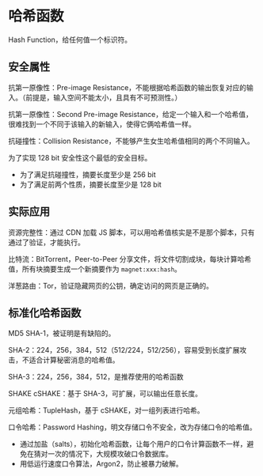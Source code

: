 # 哈希函数

Hash Function，给任何值一个标识符。

## 安全属性

抗第一原像性：Pre-image Resistance，不能根据哈希函数的输出恢复对应的输入。（前提是，输入空间不能太小，且具有不可预测性。）

抗第一原像性：Second Pre-image Resistance，给定一个输入和一个哈希值，很难找到一个不同于该输入的新输入，使得它俩哈希值一样。

抗碰撞性：Collision Resistance，不能够产生女生哈希值相同的两个不同输入。


为了实现 128 bit 安全性这个最低的安全目标。

- 为了满足抗碰撞性，摘要长度至少是 256 bit
- 为了满足前两个性质，摘要长度至少是 128 bit

## 实际应用

资源完整性：通过 CDN 加载 JS 脚本，可以用哈希值核实是不是那个脚本，只有通过了验证，才能执行。

比特流：BitTorrent，Peer-to-Peer 分享文件，将文件切割成块，每块计算哈希值，所有块摘要生成一个新摘要作为 `magnet:xxx:hash`。

洋葱路由：Tor，验证隐藏网页的公钥，确定访问的网页是正确的。

## 标准化哈希函数

MD5 SHA-1，被证明是有缺陷的。

SHA-2：224，256，384，512（512/224，512/256），容易受到长度扩展攻击，不适合计算秘密消息的哈希值。

SHA-3：224，256，384，512，是推荐使用的哈希函数

SHAKE cSHAKE：基于 SHA-3，可扩展，可以输出任意长度。

元组哈希：TupleHash，基于 cSHAKE，对一组列表进行哈希。

口令哈希：Password Hashing，明文存储口令不安全，改为存储口令的哈希值。

- 通过加盐（salts），初始化哈希函数，让每个用户的口令计算函数不一样，避免在猜对一次的情况下，大规模攻破口令数据库。
- 用低运行速度口令算法，Argon2，防止被暴力破解。

